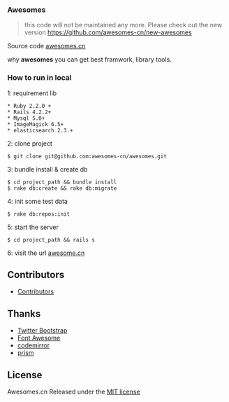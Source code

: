 ### Awesomes

> this code will not be maintained any more. Please check out the new version https://github.com/awesomes-cn/new-awesomes


Source code  [awesomes.cn](http://www.awesomes.cn)

why **awesomes** you can get best framwork, library tools.

### How to run in local 

1: requirement lib

	* Ruby 2.2.0 +
	* Rails 4.2.2+
	* Mysql 5.0+
	* ImageMagick 6.5+
	* elasticsearch 2.3.+

2: clone project

```
$ git clone git@github.com:awesomes-cn/awesomes.git

```

3: bundle install & create db

```
$ cd project_path && bundle install 
$ rake db:create && rake db:migrate

```
4: init some test data

```
$ rake db:repos:init

```

5: start the server

```
$ cd project_path && rails s

```

6: visit the url [awesome.cn](http://localhost:3000)


## Contributors

* [Contributors](https://github.com/awesomes-cn/awesomes/graphs/contributors)

## Thanks

* [Twitter Bootstrap](https://twitter.github.com/bootstrap)
* [Font Awesome](http://fortawesome.github.io/Font-Awesome/icons/)
* [codemirror](https://github.com/codemirror/CodeMirror)
* [prism](https://github.com/PrismJS/prism)

## License

 Awesomes.cn Released under the [MIT license](http://www.opensource.org/licenses/MIT)
